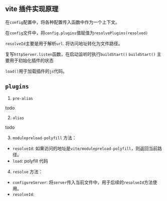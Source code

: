 ## vite 插件实现原理

在`config`配置中，将各种配置传入函数中作为一个上下文。

在`config`文件中，将`config.plugins`值赋值为`resolvePlugins(resolved)`

`resolveId`主要是用于解析`url`.
将访问地址转化为文件路径。

复写`httpServer.listen`函数，在启动监听时执行`buildStart()`
`buildStart()` 主要用于初始化插件的状态  

`load()`用于加载插件的`js`代码。

## `plugins`

1. `pre-alias`

todo

2. `alias`

todo

3. `modulepreload-polyfill`
方法：
- `resolveId`: 如果访问的地址是`vite/modulepreload-polyfill`，则返回当前路径。
- `load`: polyfill 代码

4. `resolve`
方法：
- `configureServer`: 将`server`传入当前文件中，用于后续的`resolveId`方法使用。
- `resolveId`: 